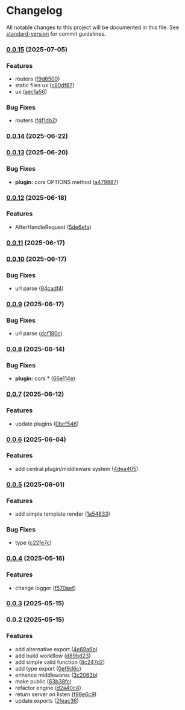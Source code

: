 # Changelog

All notable changes to this project will be documented in this file. See [standard-version](https://github.com/conventional-changelog/standard-version) for commit guidelines.

### [0.0.15](https://github.com/wxn0brP/FalconFrame/compare/v0.0.14...v0.0.15) (2025-07-05)


### Features

* routers ([f9d6500](https://github.com/wxn0brP/FalconFrame/commit/f9d65005ecd5018dfe2cc1a9f9d94f0dfe6c7294))
* static files ux ([c80df87](https://github.com/wxn0brP/FalconFrame/commit/c80df87a915beeb69f0fd345454c6ba864daf327))
* ux ([aec1a56](https://github.com/wxn0brP/FalconFrame/commit/aec1a56eeed4fda06486736ba3b709c0c2dd6f44))


### Bug Fixes

* routers ([f4f1db2](https://github.com/wxn0brP/FalconFrame/commit/f4f1db21363fc3a9e563b00a6a134b0bf7dc5546))

### [0.0.14](https://github.com/wxn0brP/FalconFrame/compare/v0.0.13...v0.0.14) (2025-06-22)

### [0.0.13](https://github.com/wxn0brP/FalconFrame/compare/v0.0.12...v0.0.13) (2025-06-20)


### Bug Fixes

* **plugin:** cors OPTIONS method ([a479887](https://github.com/wxn0brP/FalconFrame/commit/a479887ef604b94125a14a6f2b4d0dd687469c98))

### [0.0.12](https://github.com/wxn0brP/FalconFrame/compare/v0.0.11...v0.0.12) (2025-06-18)


### Features

* AfterHandleRequest ([5de6efa](https://github.com/wxn0brP/FalconFrame/commit/5de6efadc8331bb77e9140d50f1bdb08ba60d620))

### [0.0.11](https://github.com/wxn0brP/FalconFrame/compare/v0.0.10...v0.0.11) (2025-06-17)

### [0.0.10](https://github.com/wxn0brP/FalconFrame/compare/v0.0.9...v0.0.10) (2025-06-17)


### Bug Fixes

* url parse ([94cadf4](https://github.com/wxn0brP/FalconFrame/commit/94cadf43718077d2af511e1edb6500ae7ca02b0a))

### [0.0.9](https://github.com/wxn0brP/FalconFrame/compare/v0.0.8...v0.0.9) (2025-06-17)


### Bug Fixes

* url parse ([dcf180c](https://github.com/wxn0brP/FalconFrame/commit/dcf180c42f974b8ed173d07bcb09597f712bb219))

### [0.0.8](https://github.com/wxn0brP/FalconFrame/compare/v0.0.7...v0.0.8) (2025-06-14)


### Bug Fixes

* **plugin:** cors * ([66e114e](https://github.com/wxn0brP/FalconFrame/commit/66e114e90fe79cc89dcdf7f121ca08809018548f))

### [0.0.7](https://github.com/wxn0brP/FalconFrame/compare/v0.0.6...v0.0.7) (2025-06-12)


### Features

* update plugins ([0bcf546](https://github.com/wxn0brP/FalconFrame/commit/0bcf546c68bbd74ba61ba3e19bf567d352aeaeb3))

### [0.0.6](https://github.com/wxn0brP/FalconFrame/compare/v0.0.5...v0.0.6) (2025-06-04)


### Features

* add central plugin/middleware system ([4dea405](https://github.com/wxn0brP/FalconFrame/commit/4dea4053ef8bfbd8294c2706134fde6fd9628320))

### [0.0.5](https://github.com/wxn0brP/FalconFrame/compare/v0.0.4...v0.0.5) (2025-06-01)


### Features

* add simple template render ([1a54833](https://github.com/wxn0brP/FalconFrame/commit/1a54833fe5e08b7814105f7b6a88db87aa37eeb5))


### Bug Fixes

* type ([c22fe7c](https://github.com/wxn0brP/FalconFrame/commit/c22fe7c3a0a4f1d3dbb1e9041eb857691600f96c))

### [0.0.4](https://github.com/wxn0brP/FalconFrame/compare/v0.0.3...v0.0.4) (2025-05-16)


### Features

* change logger ([f570aef](https://github.com/wxn0brP/FalconFrame/commit/f570aef5000d274ece6ac2f8b68b9d8621a08283))

### [0.0.3](https://github.com/wxn0brP/FalconFrame/compare/v0.0.2...v0.0.3) (2025-05-15)

### 0.0.2 (2025-05-15)


### Features

* add alternative export ([4e69a6b](https://github.com/wxn0brP/FalconFrame/commit/4e69a6b0fa771c35d9aef2270174cba3026251c3))
* add build workflow ([d89bd23](https://github.com/wxn0brP/FalconFrame/commit/d89bd2385a4e5855cfa4205c86563ba65f89c978))
* add simple valid function ([8c247d2](https://github.com/wxn0brP/FalconFrame/commit/8c247d2610c78c748fca4efc25840b51359e9490))
* add type export ([0ef9d6c](https://github.com/wxn0brP/FalconFrame/commit/0ef9d6cd61221c88c79f25b07b3240bec379ca76))
* enhance middlewares ([3c2063b](https://github.com/wxn0brP/FalconFrame/commit/3c2063b6366514b55e2ac19a83b1dba9d42072cb))
* make public ([63b38fc](https://github.com/wxn0brP/FalconFrame/commit/63b38fc5fdfbacef9e2e9be2c4ffd0d66553443c))
* refactor engine ([d2a40c4](https://github.com/wxn0brP/FalconFrame/commit/d2a40c471195ea8a0bfdbfd5edeebc2dcd4a438d))
* return server on listen ([f98e6c9](https://github.com/wxn0brP/FalconFrame/commit/f98e6c931e0afd4b5627b363707d0bf3460b5770))
* update exports ([2feac36](https://github.com/wxn0brP/FalconFrame/commit/2feac36f12de6e06f1d023d5964eefe271c49f4f))
